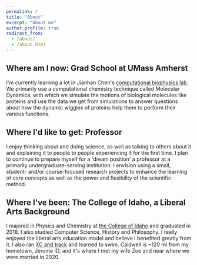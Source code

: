 ```yaml
---
permalink: /
title: "About"
excerpt: "About me"
author_profile: true
redirect_from: 
  - /about/
  - /about.html
---
```


Where am I now: Grad School at UMass Amherst
-----
I'm currently learning a lot in Jianhan Chen's [computational biophysics lab](https://people.chem.umass.edu/jchenlab/main.html). We primarily use a computational chemistry technique called Molecular Dynamics, with which we simulate the motions of biological molecules like proteins and use the data we get from simulations to answer questions about how the dynamic wiggles of proteins help them to perform their various functions.

Where I'd like to get: Professor
---
I enjoy thinking about and doing science, as well as talking to others about it and explaining it to people to people experiencing it for the first time. 
I plan to continue to prepare myself for a 'dream position' a professor at a primarily undergraduate-serving institution.
I envision using a small, student- and/or course-focused research projects to enhance the learning of core concepts as well as the power and flexibility of the scientific method.

Where I've been: The College of Idaho, a Liberal Arts Background
---
I majored in Physics and Chemistry at [the College of Idaho](https://collegeofidaho.edu) and graduated in 2018. I also studied Computer Science, History and Philosophy. I really enjoyed the liberal arts education model and believe I benefited greatly from it. I also ran [XC and track](https://yoteathletics.com/sports/mens-cross-country/roster/2017) and learned to swim. Caldwell is ~120 mi from my hometown, Jerome ID, and it's where I met my wife Zoe and near where we were married in 2020.

